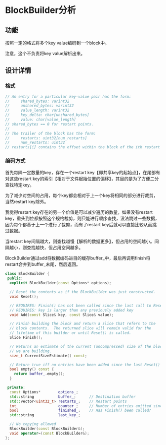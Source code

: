 # BlockBuilder分析

## 功能

按照一定的格式将多个key value编码到一个block中。

注意，这个不负责将key value解析出来。

## 设计详情

### 格式

```cpp
// An entry for a particular key-value pair has the form:
//     shared_bytes: varint32
//     unshared_bytes: varint32
//     value_length: varint32
//     key_delta: char[unshared_bytes]
//     value: char[value_length]
// shared_bytes == 0 for restart points.
//
// The trailer of the block has the form:
//     restarts: uint32[num_restarts]
//     num_restarts: uint32
// restarts[i] contains the offset within the block of the ith restart point.
```

### 编码方式

首先每隔一定数量的key，存在一个restart key【即共享key的起始点】，在尾部有对这些restart key的索引【相对于文件起始位置的偏移】，其目的是为了方便二分查找特定key。

为了减少对空间的占用，每个key都会相对于上一个key将相同的部分进行裁剪，当然restart key除外。

我觉得restart key存在的另一个价值是可以减少遍历的数量，如果没有restart key，重头到位都按照这个规格裁剪，则只能进行顺序查找，没法跳过一些数据，因为每个都基于上一个进行了裁剪，而有了restart key后就可以直接比较从而跳过数据。

当restart key间隔越大，则查找越慢【解析的数据更多】，但占用的空间越小。间隔越小，则查找越快，但占用空间越多。

BlockBuilder通过add将数据编码进目的缓存buffer\_中，最后再调用finish将restart合并到buffer\_末尾，然后返回。

```cpp
class BlockBuilder {
 public:
  explicit BlockBuilder(const Options* options);

  // Reset the contents as if the BlockBuilder was just constructed.
  void Reset();

  // REQUIRES: Finish() has not been called since the last call to Reset().
  // REQUIRES: key is larger than any previously added key
  void Add(const Slice& key, const Slice& value);

  // Finish building the block and return a slice that refers to the
  // block contents.  The returned slice will remain valid for the
  // lifetime of this builder or until Reset() is called.
  Slice Finish();

  // Returns an estimate of the current (uncompressed) size of the block
  // we are building.
  size_t CurrentSizeEstimate() const;

  // Return true iff no entries have been added since the last Reset()
  bool empty() const {
    return buffer_.empty();
  }

 private:
  const Options*        options_;
  std::string           buffer_;      // Destination buffer
  std::vector<uint32_t> restarts_;    // Restart points
  int                   counter_;     // Number of entries emitted since restart
  bool                  finished_;    // Has Finish() been called?
  std::string           last_key_;

  // No copying allowed
  BlockBuilder(const BlockBuilder&);
  void operator=(const BlockBuilder&);
};
```

